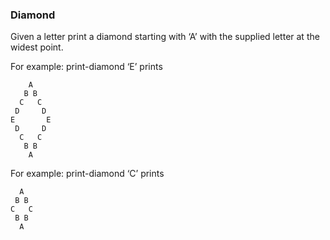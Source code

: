 ### Diamond
Given a letter print a diamond starting with ‘A’ with the supplied letter at the widest point.

For example: print-diamond ‘E’ prints

```
    A
   B B
  C   C
 D     D
E       E
 D     D
  C   C
   B B
    A
```

For example: print-diamond ‘C’ prints
```
  A
 B B
C   C
 B B
  A
```
